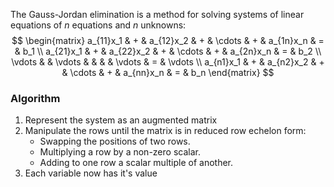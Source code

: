 The Gauss-Jordan elimination is a method for solving systems of linear equations of $n$ equations and $n$ unknowns:
$$
\begin{matrix}
a_{11}x_1 & + & a_{12}x_2  & + & \cdots & + & a_{1n}x_n & = & b_1 \\
a_{21}x_1 & + & a_{22}x_2  & + & \cdots & + & a_{2n}x_n & = & b_2 \\
\vdots &  & \vdots  &  &  &  & \vdots & = & \vdots \\
a_{n1}x_1 & + & a_{n2}x_2  & + & \cdots & + & a_{nn}x_n & = & b_n
\end{matrix}
$$

### Algorithm

1. Represent the system as an augmented matrix
2. Manipulate the rows until the matrix is in reduced row echelon form:
	- Swapping the positions of two rows.
	- Multiplying a row by a non-zero scalar.
	- Adding to one row a scalar multiple of another.
3. Each variable now has it's value